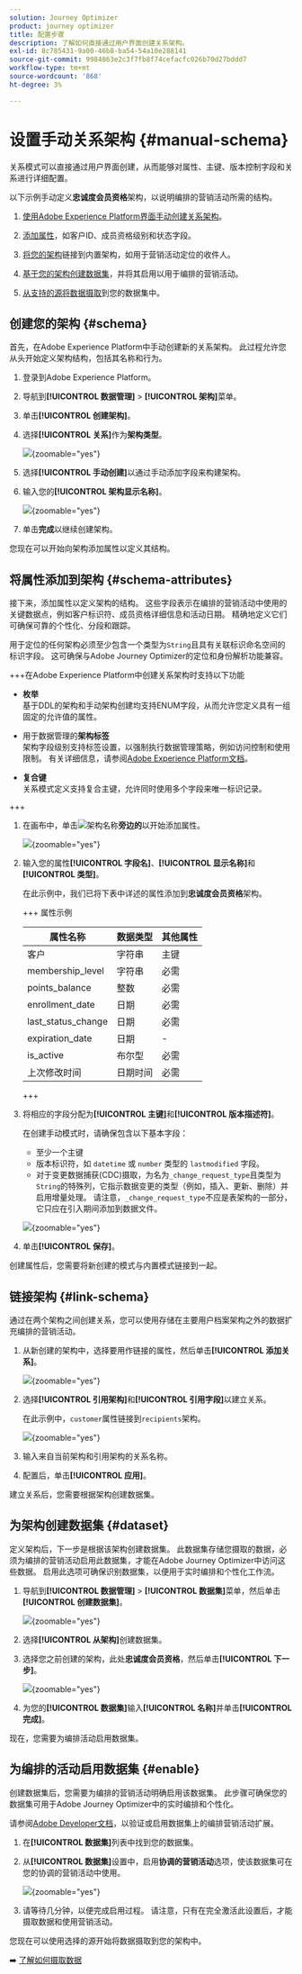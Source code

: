 ```yaml
---
solution: Journey Optimizer
product: journey optimizer
title: 配置步骤
description: 了解如何直接通过用户界面创建关系架构。
exl-id: 8c785431-9a00-46b8-ba54-54a10e288141
source-git-commit: 9984863e2c3f7fb8f74cefacfc026b70d27bddd7
workflow-type: tm+mt
source-wordcount: '868'
ht-degree: 3%

---
```



# 设置手动关系架构 {#manual-schema}

关系模式可以直接通过用户界面创建，从而能够对属性、主键、版本控制字段和关系进行详细配置。

以下示例手动定义&#x200B;**忠诚度会员资格**&#x200B;架构，以说明编排的营销活动所需的结构。

1. [使用Adobe Experience Platform界面手动创建关系架构](#schema)。

1. [添加属性](#schema-attributes)，如客户ID、成员资格级别和状态字段。

1. [将您的架构](#link-schema)链接到内置架构，如用于营销活动定位的收件人。

1. [基于您的架构创建数据集](#dataset)，并将其启用以用于编排的营销活动。

1. [从支持的源将数据摄取](ingest-data.md)到您的数据集中。

## 创建您的架构 {#schema}

首先，在Adobe Experience Platform中手动创建新的关系架构。 此过程允许您从头开始定义架构结构，包括其名称和行为。

1. 登录到Adobe Experience Platform。

1. 导航到&#x200B;**[!UICONTROL 数据管理]** > **[!UICONTROL 架构]**&#x200B;菜单。

1. 单击&#x200B;**[!UICONTROL 创建架构]**。

1. 选择&#x200B;**[!UICONTROL 关系]**&#x200B;作为&#x200B;**架构类型**。

   ![](assets/admin_schema_1.png){zoomable="yes"}

1. 选择&#x200B;**[!UICONTROL 手动创建]**&#x200B;以通过手动添加字段来构建架构。

1. 输入您的&#x200B;**[!UICONTROL 架构显示名称]**。

   ![](assets/schema_manual_8.png){zoomable="yes"}

1. 单击&#x200B;**完成**&#x200B;以继续创建架构。

您现在可以开始向架构添加属性以定义其结构。

## 将属性添加到架构 {#schema-attributes}

接下来，添加属性以定义架构的结构。 这些字段表示在编排的营销活动中使用的关键数据点，例如客户标识符、成员资格详细信息和活动日期。 精确地定义它们可确保可靠的个性化、分段和跟踪。

用于定位的任何架构必须至少包含一个类型为`String`且具有关联标识命名空间的标识字段。 这可确保与Adobe Journey Optimizer的定位和身份解析功能兼容。

+++在Adobe Experience Platform中创建关系架构时支持以下功能

* **枚举**\
  基于DDL的架构和手动架构创建均支持ENUM字段，从而允许您定义具有一组固定的允许值的属性。

* 用于数据管理的&#x200B;**架构标签**\
  架构字段级别支持标签设置，以强制执行数据管理策略，例如访问控制和使用限制。 有关详细信息，请参阅[Adobe Experience Platform文档](https://experienceleague.adobe.com/docs/experience-platform/xdm/home.html)。

* **复合键**\
  关系模式定义支持复合主键，允许同时使用多个字段来唯一标识记录。

+++

1. 在画布中，单击![](assets/do-not-localize/Smock_AddCircle_18_N.svg)架构名称&#x200B;**旁边的**&#x200B;以开始添加属性。

   ![](assets/schema_manual_1.png){zoomable="yes"}

1. 输入您的属性&#x200B;**[!UICONTROL 字段名]**、**[!UICONTROL 显示名称]**&#x200B;和&#x200B;**[!UICONTROL 类型]**。

   在此示例中，我们已将下表中详述的属性添加到&#x200B;**忠诚度会员资格**&#x200B;架构。

   +++ 属性示例

   | 属性名称 | 数据类型 | 其他属性 |
   |-|-|-|
   | 客户 | 字符串 | 主键 |
   | membership_level | 字符串 | 必需 |
   | points_balance | 整数 | 必需 |
   | enrollment_date | 日期 | 必需 |
   | last_status_change | 日期 | 必需 |
   | expiration_date | 日期 | - |
   | is_active | 布尔型 | 必需 |
   | 上次修改时间 | 日期时间 | 必需 |

   +++ 

1. 将相应的字段分配为&#x200B;**[!UICONTROL 主键]**&#x200B;和&#x200B;**[!UICONTROL 版本描述符]**。

   在创建手动模式时，请确保包含以下基本字段：

   * 至少一个主键
   * 版本标识符，如 `datetime` 或 `number` 类型的 `lastmodified` 字段。
   * 对于变更数据捕获(CDC)摄取，为名为`_change_request_type`且类型为`String`的特殊列，它指示数据变更的类型（例如，插入、更新、删除）并启用增量处理。 请注意，`_change_request_type`不应是表架构的一部分，它只应在引入期间添加到数据文件。

   ![](assets/schema_manual_2.png){zoomable="yes"}

1. 单击&#x200B;**[!UICONTROL 保存]**。

创建属性后，您需要将新创建的模式与内置模式链接到一起。

## 链接架构 {#link-schema}

通过在两个架构之间创建关系，您可以使用存储在主要用户档案架构之外的数据扩充编排的营销活动。

1. 从新创建的架构中，选择要用作链接的属性，然后单击&#x200B;**[!UICONTROL 添加关系]**。

   ![](assets/schema_manual_3.png){zoomable="yes"}

1. 选择&#x200B;**[!UICONTROL 引用架构]**&#x200B;和&#x200B;**[!UICONTROL 引用字段]**&#x200B;以建立关系。

   在此示例中，`customer`属性链接到`recipients`架构。

   ![](assets/schema_manual_4.png){zoomable="yes"}

1. 输入来自当前架构和引用架构的关系名称。

1. 配置后，单击&#x200B;**[!UICONTROL 应用]**。

建立关系后，您需要根据架构创建数据集。

## 为架构创建数据集 {#dataset}

定义架构后，下一步是根据该架构创建数据集。 此数据集存储您摄取的数据，必须为编排的营销活动启用此数据集，才能在Adobe Journey Optimizer中访问这些数据。 启用此选项可确保识别数据集，以便用于实时编排和个性化工作流。

1. 导航到&#x200B;**[!UICONTROL 数据管理]** > **[!UICONTROL 数据集]**&#x200B;菜单，然后单击&#x200B;**[!UICONTROL 创建数据集]**。

   ![](assets/schema_manual_5.png){zoomable="yes"}

1. 选择&#x200B;**[!UICONTROL 从架构]**&#x200B;创建数据集。

1. 选择您之前创建的架构，此处&#x200B;**忠诚度会员资格**，然后单击&#x200B;**[!UICONTROL 下一步]**。

   ![](assets/schema_manual_6.png){zoomable="yes"}

1. 为您的&#x200B;**[!UICONTROL 数据集]**&#x200B;输入&#x200B;**[!UICONTROL 名称]**&#x200B;并单击&#x200B;**[!UICONTROL 完成]**。

现在，您需要为编排活动启用数据集。

## 为编排的活动启用数据集 {#enable}

创建数据集后，您需要为编排的营销活动明确启用该数据集。 此步骤可确保您的数据集可用于Adobe Journey Optimizer中的实时编排和个性化。

请参阅[Adobe Developer文档](https://developer.adobe.com/journey-optimizer-apis/references/orchestrated-campaign-dataset/#tag/DatasetEnablement)，以验证或启用数据集上的编排营销活动扩展。

1. 在&#x200B;**[!UICONTROL 数据集]**&#x200B;列表中找到您的数据集。

1. 从&#x200B;**[!UICONTROL 数据集]**&#x200B;设置中，启用&#x200B;**协调的营销活动**&#x200B;选项，使该数据集可在您的协调的营销活动中使用。

   ![](assets/schema_manual_7.png){zoomable="yes"}

1. 请等待几分钟，以便完成启用过程。 请注意，只有在完全激活此设置后，才能摄取数据和使用营销活动。

您现在可以使用选择的源开始将数据摄取到您的架构中。

➡️ [了解如何摄取数据](ingest-data.md)
